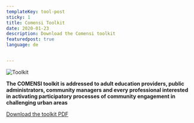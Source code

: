 ```yaml
---
templateKey: tool-post
sticky: 1
title: Comensi Toolkit 
date: 2020-01-23
description: Download the Comensi toolkit
featuredpost: true
language: de


---
```

![Toolkit](/img/COMENSI_Cover_small.jpg)

**The COMENSI toolkit is addressed to adult education providers, public
administrators, community managers and every professional interested in
activating participatory processes of community engagement in challenging
urban areas**

[Download the toolkit PDF](https://www.dropbox.com/s/go82ygtku4lofgb/COMENSI_X_web.pdf?dl=1)




